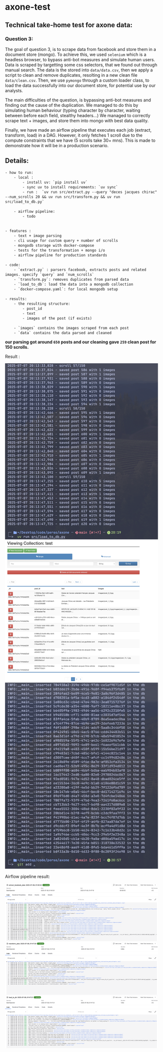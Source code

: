 # axone-test

## Technical take-home test for axone data:

### Question 3:

The goal of question 3, is to scrape data from facebook and store them in a document store (mongo).
To achieve this, we used `selenium` which is a headless browser, to bypass anti-bot measures and simulate human users. Data is scraped by targetting some css selectors, that we found out through manual search. The data is the stored into `data/data.csv`, then we apply a script to clean and remove duplicates, resolting in a new clean file `data/clean.csv`.
Then, we use `pymongo` through a custom loader class, to load the data successfully into our document store, for potential use by our analysts.

The main difficulties of the question, is bypassing anti-bot measures and finding out the cause of the duplication. We managed to do this by simulating human behaviour (typing character by character, waiting between before each field, stealthy headers...)
We managed to correctly scrape text + images, and store them into mongo with best data quality.

Finally, we have made an airflow pipeline that executes each job (extract, transform, load) in a DAG. However, it only fetches 1 scroll due to the compute constraints that we have (5 scrolls take 30+ mns). This is made to demonstrate how it will be in a production scenario.


## Details:

    - how to run:
        - local :
            - install uv: `pip install uv`
            - sync uv to install requirements: `uv sync`
            - run :  `uv run src/extract.py --query "deces jacques chirac" --num_scrolls 20 && uv run src/transform.py && uv run src/load_to_db.py`

        - airflow pipeline:
            - todo


    - features :
        - text + image parsing
        - cli usage for custom query + number of scrolls
        - mongodb storage with docker-compose
        - tests for the transformation + mongo i/o
        - airflow pipeline for production standards

    - code:
        - `extract.py` : parsers facebook, extracts posts and related images. specify `query` and `num_scrolls`
        - `transform.py`: removes duplicates from parsed data
        - `load_to_db`: load the data into a mongodb collection
        - `docker-compose.yaml`: for local mongodb setup

    - results:
        - the resulting structure:
            - post_id
            - text
            - images of the post (if exists)

        - `images` contains the images scraped from each post
        - `data` contains the data parsed and cleaned


**our parsing got around `650` posts and our cleaning gave `259` clean post for 150 scrolls.**


Result :

![Scraping Logs](static/scrape_logs.png)
![Collection](static/mongo.png)
![Logs](static/mongo_logs.png)


Airflow pipeline result:


![Airflow Extract Job](static/extract_airflow.png)
![Airflow Transform Job](static/transform_airflow.png)
![Airflow Load](static/load_airflow.png)



